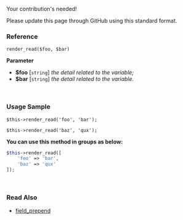 Your contribution's needed!

Please update this page through GitHub using this standard format.

### Reference
`render_read($foo, $bar)`

**Parameter**
* **$foo** [`string`] *the detail related to the variable;*
* **$bar** [`string`] *the detail related to the variable.*

&nbsp;

### Usage Sample
`$this->render_read('foo', 'bar');`

`$this->render_read('baz', 'qux');`

**You can use this method in groups as below:**
```php
$this->render_read([
    'foo' => 'bar',
    'baz' => 'qux'
]);
```

&nbsp;

### Read Also
* [field_prepend](./field_prepend)
